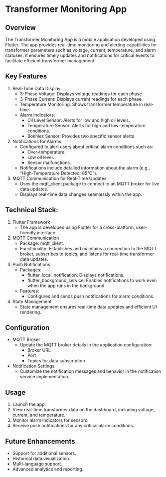 # Transformer Monitoring App

## Overview
The Transformer Monitoring App is a mobile application developed using Flutter. The app provides real-time monitoring and alerting capabilities for transformer parameters such as voltage, current, temperature, and alarm statuses. It ensures timely updates and notifications for critical events to facilitate efficient transformer management.

## Key Features
1. Real-Time Data Display
    - 3-Phase Voltage: Displays voltage readings for each phase.
    - 3-Phase Current: Displays current readings for each phase.
    - Temperature Monitoring: Shows transformer temperature in real-time.
    - Alarm Indicators:
      - Oil Level Sensor: Alerts for low and high oil levels.
      - Temperature Sensor: Alerts for high and low-temperature conditions.
      - Bokhlez Sensor: Provides two specific sensor alerts.
2. Notifications for Alarms
    - Configured to alert users about critical alarm conditions such as:
      - Over-temperature.
      - Low oil level.
      - Sensor malfunctions.
    - Notifications include detailed information about the alarm (e.g., "High-Temperature Detected: 85°C").
3. MQTT Communication for Real-Time Updates
    - Uses the mqtt_client package to connect to an MQTT broker for live data updates.
    - Displays real-time data changes seamlessly within the app.

## Technical Stack:
  1. Flutter Framework
       - The app is developed using Flutter for a cross-platform, user-friendly interface.
  3. MQTT Communication
      - Package: mqtt_client.
      - Functionality: Establishes and maintains a connection to the MQTT broker, subscribes to topics, and listens for real-time transformer data updates.
  4. Push Notifications
      - Packages:
        - flutter_local_notification: Displays notifications.
        - flutter_background_service: Enables notifications to work even when the app runs in the background.
      - Features:
        - Configures and sends push notifications for alarm conditions.
  5. State Management
      - State management ensures real-time data updates and efficient UI rendering.

## Configuration
  - MQTT Broker
    - Update the MQTT broker details in the application configuration:
      - Broker URL
      - Port
      - Topics for data subscription
  - Notification Settings
    - Customize the notification messages and behavior in the notification service implementation.

## Usage
  1. Launch the app.
  2. View real-time transformer data on the dashboard, including voltage, current, and temperature.
  3. Monitor alarm indicators for sensors.
  4. Receive push notifications for any critical alarm conditions.

## Future Enhancements
  - Support for additional sensors.
  - Historical data visualization.
  - Multi-language support.
  - Advanced analytics and reporting.
